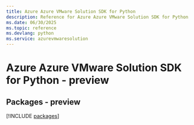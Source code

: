 ```yaml
---
title: Azure Azure VMware Solution SDK for Python
description: Reference for Azure Azure VMware Solution SDK for Python
ms.date: 06/30/2025
ms.topic: reference
ms.devlang: python
ms.service: azurevmwaresolution
---
```

# Azure Azure VMware Solution SDK for Python - preview
## Packages - preview
[!INCLUDE [packages](azure-vmware-solution-index.md)]